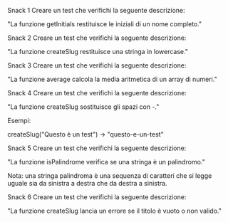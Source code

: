 Snack 1
Creare un test che verifichi la seguente descrizione:

"La funzione getInitials restituisce le iniziali di un nome completo."

Snack 2
Creare un test che verifichi la seguente descrizione:

"La funzione createSlug restituisce una stringa in lowercase."

Snack 3
Creare un test che verifichi la seguente descrizione:

"La funzione average calcola la media aritmetica di un array di numeri."

Snack 4
Creare un test che verifichi la seguente descrizione:

"La funzione createSlug sostituisce gli spazi con -."

Esempi:

createSlug("Questo è un test") → "questo-e-un-test"


Snack 5
Creare un test che verifichi la seguente descrizione:

"La funzione isPalindrome verifica se una stringa è un palindromo."

Nota: una stringa palindroma è una sequenza di caratteri che si legge uguale sia da sinistra a destra che da destra a sinistra.

Snack 6
Creare un test che verifichi la seguente descrizione:

"La funzione createSlug lancia un errore se il titolo è vuoto o non valido."